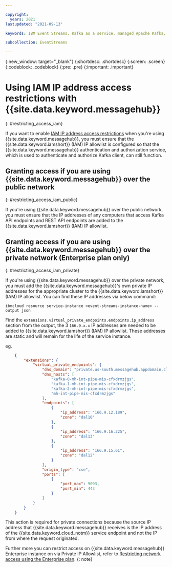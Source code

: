 ```yaml
---

copyright:
  years: 2021
lastupdated: "2021-09-13"

keywords: IBM Event Streams, Kafka as a service, managed Apache Kafka, service endpoints, VSIs, VPC, CSE, disruptive

subcollection: EventStreams

---
```


{:new_window: target="_blank"}
{:shortdesc: .shortdesc}
{:screen: .screen}
{:codeblock: .codeblock}
{:pre: .pre}
{:important: .important}


# Using IAM IP address access restrictions with {{site.data.keyword.messagehub}}
{: #restricting_access_iam}

If you want to enable [IAM IP address access restrictions](/docs/account?topic=account-ips) when you're using {{site.data.keyword.messagehub}}, you must ensure that the {{site.data.keyword.iamshort}} (IAM) IP allowlist is configured so that the {{site.data.keyword.messagehub}} authentication and authorization service, which is used to authenticate and authorize Kafka client, can still function.


## Granting access if you are using {{site.data.keyword.messagehub}} over the public network
{: #restricting_access_iam_public}

If you're using {{site.data.keyword.messagehub}} over the public network, you must ensure that the IP addresses of any computers that access Kafka API endpoints and REST API endpoints are added to the {{site.data.keyword.iamshort}} (IAM) IP allowlist.

## Granting access if you are using {{site.data.keyword.messagehub}} over the private network (Enterprise plan only)
{: #restricting_access_iam_private}

If you're using {{site.data.keyword.messagehub}} over the private network, you must add the {{site.data.keyword.messagehub}}'s own private IP addresses for the appropriate cluster to the {{site.data.keyword.iamshort}} (IAM) IP allowlist. You can find these IP addresses via below command: 

```
ibmcloud resource service-instance <event-streams-instance-name> --output json
```

Find the `extensions.virtual_private_endpoints.endpoints.ip_address` section from the output, the 3 `166.9.x.x` IP addresses are needed to be added to {{site.data.keyword.iamshort}} (IAM) IP allowlist. These addresses are static and will remain for the life of the service instance.

eg.
```json
    {
        "extensions": {
            "virtual_private_endpoints": {
                "dns_domain": "private.us-south.messagehub.appdomain.cloud",
                "dns_hosts": [
                    "kafka-0-mh-int-pipe-mis-cfxdrmzjgs",
                    "kafka-1-mh-int-pipe-mis-cfxdrmzjgs",
                    "kafka-2-mh-int-pipe-mis-cfxdrmzjgs",
                    "mh-int-pipe-mis-cfxdrmzjgs"
                ],
                "endpoints": [
                    {
                        "ip_address": "166.9.12.189",
                        "zone": "dal10"
                    },
                    {
                        "ip_address": "166.9.16.225",
                        "zone": "dal13"
                    },
                    {
                        "ip_address": "166.9.15.61",
                        "zone": "dal12"
                    }
                ],
                "origin_type": "cse",
                "ports": [
                    {
                        "port_max": 9093,
                        "port_min": 443
                    }
                ]
            }
        }
    }
```

This action is required for private connections because the source IP address that {{site.data.keyword.messagehub}} receives is the IP address of the {{site.data.keyword.cloud_notm}} service endpoint and not the IP from where the request originated.

Further more you can restrict access on {{site.data.keyword.messagehub}} Enterprise instance on via Private IP Allowlist, refer to [Restricting network access using the Enterprise plan](/docs/EventStreams?topic=EventStreams-restrict_access).
{: note}
